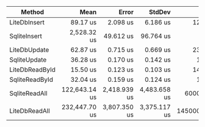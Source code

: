 | Method         | Mean          | Error        | StdDev       | Gen0        | Gen1      | Gen2      | Allocated    |
|--------------- |--------------:|-------------:|-------------:|------------:|----------:|----------:|-------------:|
| LiteDbInsert   |      89.17 us |     2.098 us |     6.186 us |     12.5732 |    0.1221 |         - |     25.76 KB |
| SqliteInsert   |   2,528.32 us |    49.612 us |    96.764 us |           - |         - |         - |      2.26 KB |
| LiteDbUpdate   |      62.87 us |     0.715 us |     0.669 us |     23.9258 |         - |         - |      48.9 KB |
| SqliteUpdate   |      36.28 us |     0.170 us |     0.142 us |      1.0376 |         - |         - |      2.19 KB |
| LiteDbReadById |      15.50 us |     0.123 us |     0.103 us |     14.0991 |         - |         - |     28.82 KB |
| SqliteReadById |      32.04 us |     0.159 us |     0.124 us |      1.3428 |         - |         - |      2.74 KB |
| SqliteReadAll  | 122,643.14 us | 2,418.939 us | 4,483.658 us |   6000.0000 | 3500.0000 | 1000.0000 |  34557.14 KB |
| LiteDbReadAll  | 232,447.70 us | 3,807.350 us | 3,375.117 us | 145000.0000 | 2000.0000 |         - | 303074.56 KB |